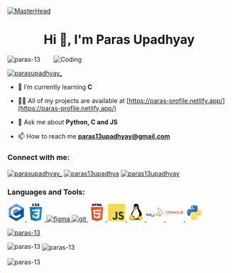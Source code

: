 
[![MasterHead](https://qrangers.com/wp-content/uploads/2021/09/Banner-Introduction-to-3D-Animation.png)](https://paras-13.io)
<h1 align="center">Hi 👋, I'm Paras Upadhyay</h1>
<img align="right" alt="Coding" width="400" src="https://media.tenor.com/2uyENRmiUt0AAAAC/coding.gif">
<p align="left"> <img src="https://komarev.com/ghpvc/?username=paras-13&label=Profile%20views&color=0e75b6&style=flat" alt="paras-13" /> </p>


<p align="left"> <a href="https://twitter.com/parasupadhyay_" target="blank"><img src="https://img.shields.io/twitter/follow/parasupadhyay_?logo=twitter&style=for-the-badge" alt="parasupadhyay_" /></a> </p>

- 🌱 I’m currently learning **C**

- 👨‍💻 All of my projects are available at [https://paras-profile.netlify.app/](https://paras-profile.netlify.app/)

- 💬 Ask me about **Python, C and JS**

- 📫 How to reach me **paras13upadhyay@gmail.com**

<h3 align="left">Connect with me:</h3>
<p align="left">
<a href="https://twitter.com/parasupadhyay_" target="blank"><img align="center" src="https://raw.githubusercontent.com/rahuldkjain/github-profile-readme-generator/master/src/images/icons/Social/twitter.svg" alt="parasupadhyay_" height="30" width="40" /></a>
<a href="https://www.codechef.com/users/paras13upadhya" target="blank"><img align="center" src="https://cdn.jsdelivr.net/npm/simple-icons@3.1.0/icons/codechef.svg" alt="paras13upadhya" height="30" width="40" /></a>
<a href="https://www.hackerrank.com/paras13upadhyay" target="blank"><img align="center" src="https://raw.githubusercontent.com/rahuldkjain/github-profile-readme-generator/master/src/images/icons/Social/hackerrank.svg" alt="paras13upadhyay" height="30" width="40" /></a>
</p>

<h3 align="left">Languages and Tools:</h3>
<p align="left"> <a href="https://www.cprogramming.com/" target="_blank" rel="noreferrer"> <img src="https://raw.githubusercontent.com/devicons/devicon/master/icons/c/c-original.svg" alt="c" width="40" height="40"/> </a> <a href="https://www.w3schools.com/css/" target="_blank" rel="noreferrer"> <img src="https://raw.githubusercontent.com/devicons/devicon/master/icons/css3/css3-original-wordmark.svg" alt="css3" width="40" height="40"/> </a> <a href="https://www.figma.com/" target="_blank" rel="noreferrer"> <img src="https://www.vectorlogo.zone/logos/figma/figma-icon.svg" alt="figma" width="40" height="40"/> </a> <a href="https://git-scm.com/" target="_blank" rel="noreferrer"> <img src="https://www.vectorlogo.zone/logos/git-scm/git-scm-icon.svg" alt="git" width="40" height="40"/> </a> <a href="https://www.w3.org/html/" target="_blank" rel="noreferrer"> <img src="https://raw.githubusercontent.com/devicons/devicon/master/icons/html5/html5-original-wordmark.svg" alt="html5" width="40" height="40"/> </a> <a href="https://developer.mozilla.org/en-US/docs/Web/JavaScript" target="_blank" rel="noreferrer"> <img src="https://raw.githubusercontent.com/devicons/devicon/master/icons/javascript/javascript-original.svg" alt="javascript" width="40" height="40"/> </a> <a href="https://www.linux.org/" target="_blank" rel="noreferrer"> <img src="https://raw.githubusercontent.com/devicons/devicon/master/icons/linux/linux-original.svg" alt="linux" width="40" height="40"/> </a> <a href="https://www.mysql.com/" target="_blank" rel="noreferrer"> <img src="https://raw.githubusercontent.com/devicons/devicon/master/icons/mysql/mysql-original-wordmark.svg" alt="mysql" width="40" height="40"/> </a> <a href="https://www.oracle.com/" target="_blank" rel="noreferrer"> <img src="https://raw.githubusercontent.com/devicons/devicon/master/icons/oracle/oracle-original.svg" alt="oracle" width="40" height="40"/> </a> <a href="https://www.python.org" target="_blank" rel="noreferrer"> <img src="https://raw.githubusercontent.com/devicons/devicon/master/icons/python/python-original.svg" alt="python" width="40" height="40"/> </a> </p>
<p align="left"> <a href="https://github.com/ryo-ma/github-profile-trophy"><img src="https://github-profile-trophy.vercel.app/?username=paras-13" alt="paras-13" /></a> </p>
<p><img align="left" src="https://github-readme-stats.vercel.app/api/top-langs?username=paras-13&show_icons=true&locale=en&layout=compact" alt="paras-13" /></p>

<p>&nbsp;<img align="center" src="https://github-readme-stats.vercel.app/api?username=paras-13&show_icons=true&locale=en" alt="paras-13" /></p>

<p><img align="center" src="https://github-readme-streak-stats.herokuapp.com/?user=paras-13&" alt="paras-13" /></p>
